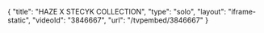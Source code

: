 {
    "title": "HAZE X STECYK COLLECTION",
    "type": "solo",
    "layout": "iframe-static",
    "videoId": "3846667",
    "url": "\/tvpembed\/3846667"
}